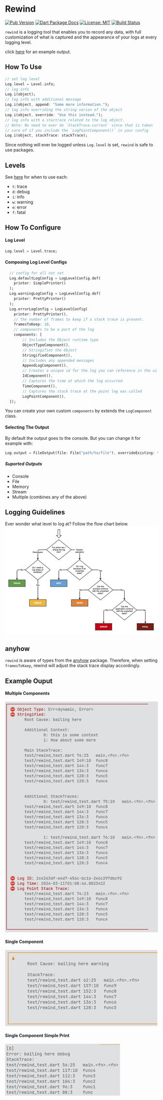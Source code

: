 # Rewind

[![Pub Version](https://img.shields.io/pub/v/rewind.svg)](https://pub.dev/packages/rewind)
[![Dart Package Docs](https://img.shields.io/badge/documentation-pub.dev-blue.svg)](https://pub.dev/documentation/rewind/latest/)
[![License: MIT](https://img.shields.io/badge/license-MIT-purple.svg)](https://opensource.org/licenses/MIT)
[![Build Status](https://github.com/mcmah309/rewind/actions/workflows/dart.yml/badge.svg)](https://github.com/mcmah309/rewind/actions)


`rewind` is a logging tool that enables you to record any data, with full customization of what is captured and the appearance of your logs at every logging level.

click [here](#example-ouput) for an example output.

## How To Use
```dart
// set log level
Log.level = Level.info;
// log info
Log.i(object);
// log info with additional message
Log.i(object, append: "Some more information.");
// log info overriding the string verion of the object
Log.i(object, override: "Use this instead.");
// log info with a stactrace related to the log object.
// Note: No need to ever do `StackTrace.current` since that is taken 
// care of if you include the `LogPointComponent()` in your config
Log.i(object, stackTrace: stackTrace);
```
Since nothing will ever be logged unless `Log.level` is set, `rewind` is safe to use packages.

## Levels
See [here](#logging-guidelines) for when to use each:
- `t`: trace
- `d`: debug
- `i`: info
- `w`: warning
- `e`: error
- `f`: fatal

## How To Configure
#### Log Level
```dart
Log.level = Level.trace;
```
#### Composing Log Level Configs
```dart
  // config for all not set
  Log.defaultLogConfig = LogLevelConfig.def(
    printer: SimplePrinter()
  );
  Log.warningLogConfig = LogLevelConfig.def(
    printer: PrettyPrinter()
  );
  Log.errorLogConfig = LogLevelConfig(
    printer: PrettyPrinter(),
    // the number of frames to keep if a stack trace is present.
    framesToKeep: 10,
    // components to be a part of the log
    components: [
        // Includes the Object runtime type
        ObjectTypeComponent(),
        // Stringifies the Object
        StringifiedComponent(),
        // Includes any appended messages
        AppendLogComponent(),
        // Creates a unique id for the log you can reference in the ui and/or intercept
        IdComponent(),
        // Captures the time at which the log occurred
        TimeComponent(),
        // Captures the stack trace at the point log was called
        LogPointComponent(),
  ]);
```
You can create your own custom `components` by extends the `LogComponent` class.

#### Selecting The Output
By default the output goes to the console. But you can change it for example with:
```dart
Log.output = FileOutput(file: File("path/to/file"), overrideExisting: true, encoding: utf8);
```
##### Suported Outputs
- Console
- File
- Memory
- Stream
- Multiple (combines any of the above)


## Logging Guidelines
Ever wonder what level to log at? Follow the flow chart below.
![Logging Guidelines](/assets/logging_guideline.png)


## anyhow
`rewind` is aware of types from the [anyhow](https://pub.dev/packages/anyhow) package. Therefore, when setting `framesToKeep`, rewind will adjust the stack trace display accordingly.

## Example Ouput
#### Multiple Components
![Multiple Components](/assets/1710119359_grim.png)
#### Single Component
![Stringified Only Pretty](/assets/1710119342_grim%20(1).png)
#### Single Component Simple Print
![Stringified Only Simple](/assets/1710119342_grim.png)